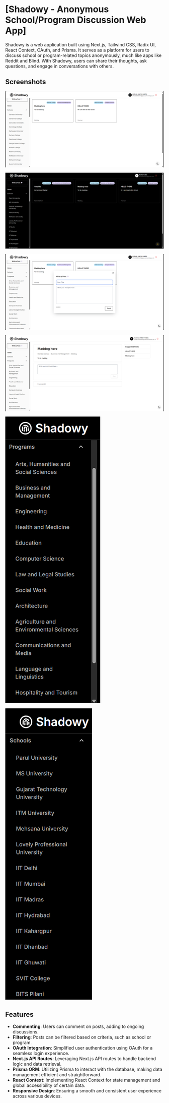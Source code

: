 # [Shadowy - Anonymous School/Program Discussion Web App]
Shadowy is a web application built using Next.js, Tailwind CSS, Radix UI, React Context, OAuth, and Prisma. It serves as a platform for users to discuss school or program-related topics anonymously, much like apps like Reddit and Blind. With Shadowy, users can share their thoughts, ask questions, and engage in conversations with others.

## Screenshots
![Screenshot 1](screenshots/photo1.png)

![Screenshot 2](screenshots/photo2.png)

![Screenshot 3](screenshots/photo3.png)

![Screenshot 4](screenshots/photo4.png)

![Screenshot 5](screenshots/photo5.png)

![Screenshot 5](screenshots/photo6.png)


## Features

<ul>
  <li><strong>Commenting</strong>: Users can comment on posts, adding to ongoing discussions.</li>
  <li><strong>Filtering</strong>: Posts can be filtered based on criteria, such as school or program.</li>
  <li><strong>OAuth Integration</strong>: Simplified user authentication using OAuth for a seamless login experience.</li>
  <li><strong>Next.js API Routes</strong>: Leveraging Next.js API routes to handle backend logic and data retrieval.</li>
  <li><strong>Prisma ORM</strong>: Utilizing Prisma to interact with the database, making data management efficient and straightforward.</li>
  <li><strong>React Context</strong>: Implementing React Context for state management and global accessibility of certain data.</li>
  <li><strong>Responsive Design</strong>: Ensuring a smooth and consistent user experience across various devices.</li>
</ul>

<br>
<br>


